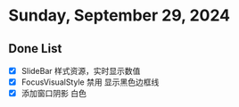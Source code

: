 # Sunday, September 29, 2024

## Done List

- [x] SlideBar 样式资源，实时显示数值
- [x] FocusVisualStyle 禁用 显示黑色边框线
- [x] 添加窗口阴影 白色

